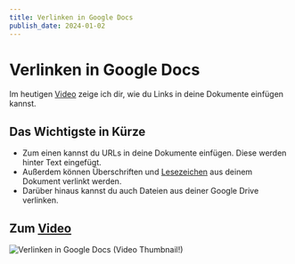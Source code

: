 ```yaml
---
title: Verlinken in Google Docs
publish_date: 2024-01-02
---
```


# Verlinken in Google Docs

Im heutigen [Video](https://youtu.be/K_ngG8DsnXc) zeige ich dir, wie du Links in deine Dokumente einfügen kannst. 

## Das Wichtigste in Kürze

- Zum einen kannst du URLs in deine Dokumente einfügen. Diese werden hinter Text eingefügt.
- Außerdem können Überschriften und [Lesezeichen](https://youtu.be/V1A4c-whRHg) aus deinem Dokument verlinkt werden.
- Darüber hinaus kannst du auch Dateien aus deiner Google Drive verlinken.

## Zum [Video](https://youtu.be/K_ngG8DsnXc)

![Verlinken in Google Docs (Video Thumbnail!)](../../thumbnails/Fertig539.jpg "Verlinken in Google Docs (Video Thumbnail!)")